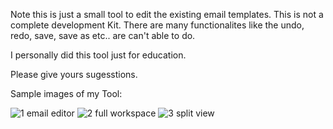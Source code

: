 Note this is just a small tool to edit the existing email templates.
This is not a complete development Kit.
There are many functionalites like the undo, redo, save, save as etc.. are can't able to do.

I personally did this tool just for education.

Please give yours sugesstions.

Sample images of my Tool:

![1 email editor](https://user-images.githubusercontent.com/23217228/45264772-61c51980-b45f-11e8-942d-71bc0da3f081.PNG)
![2 full workspace](https://user-images.githubusercontent.com/23217228/45264773-61c51980-b45f-11e8-98cd-f3943c4cff80.PNG)
![3 split view](https://user-images.githubusercontent.com/23217228/45264775-61c51980-b45f-11e8-8f4a-8d2353726499.PNG)
